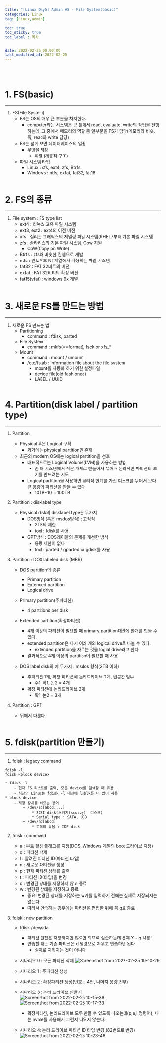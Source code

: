 ```yaml
---
title: "[Linux Day5] Admin #8 - File System(basic)"
categories: Linux
tag: [Linux,admin]

toc: true
toc_sticky: true
toc_label : 목차


date: 2022-02-25 00:00:00
last_modified_at: 2022-02-25
---
```

<br>
<br>

# 1. FS(basic)
---
1. FS(File System)
	* FS는 OS의 매우 큰 부분을 차지한다.
		- computer라는 시스템은 큰 틀에서 read, evaluate, write의 작업을 진행하는데, 그 중에서 메모리의 역할 중 일부분을 FS가 담당(메모리와 비슷. 즉, read와 write 담당)
	* FS는 넓게 보면 데이터베이스의 일종
		- 무엇을 저장
			+ 파일 (계층적 구조) 
	* 파일 시스템 타입
		- Linux : xfs, ext4, zfs, Btrfs
		- Windows : ntfs, exfat, fat32, fat16
		<br>

# 2. FS의 종류
---
1. File system : FS type list
	* ext4 : 리눅스 고유 파일 시스템
	* ext3, ext2 : ext4의 이전 버전
	* xfs : 실리콘 그래픽스의 저널링 파일 시스템(RHEL7부터 기본 파일 시스템
	* zfs : 솔라리스의 기본 파일 시스템, Cow 지원
		- CoW(Copy on Write)
	* Btrfs : zfs와 비슷한 컨셉으로 개발
	* ntfs : 윈도우즈 NT계열에서 사용하는 파일 시스템
	* fat32 : FAT 32비트의 버전
	* exfat : FAT 32비티의 확장 버전
	* fat15(vfat) : windows 9x 계열
	<br>

# 3. 새로운 FS를 만드는 방법
---
1. 새로운 FS 만드는 법
	* Partitioning
		- command : fdisk, parted	
	* File System
		- command : mkfs(==format), fsck or xfs_*
	* Mount
		- command : mount / umount
		- /etc/fstab : information file about the file system
			+ mount를 자동화 하기 위한 설정파일
			+ device file(old fashioned)
			+ LABEL / UUID
			<br>

# 4. Partition(disk label / partition type)
---
1. Partition
	* Physical 혹은 Logical 구획
		- 과거에는 physical partition만 존재
	* 최근의 modern OS에는 logical partition을 선호
		- 대표적으로는 Logical Volume(LVM)을 사용하는 방법
			+ 좀 더 시스템에서 작은 개체로 만들어서 묶어서 논리적인 파티션의 크기를 만드려는 시도
		- Logical partition을 사용하면 물리적 한계를 가진 디스크를 묶어서 보다 큰 용량의 파티션을 만들 수 있다
			+ 10TB*10 = 100TB

2. Partition : disklabel type
	* Physical disk의 disklabel type은 두가지
		- DOS방식 (혹은 msdos방식) : 고적적
			+ 2TB의 제한
			+ tool : fdisk를 사용
		- GPT방식 : DOS레이블의 문제를 개선한 방식
			+ 용량 제한이 없다
			+ tool : parted / gparted or gdisk를 사용

3. Partition : DOS labeled disk (MBR)
	* DOS partition의 종류
		- Primary partition
		- Extended partition
		- Logical drive
	* Primary partition(주파티션)
		- 4 partitions per disk
	* Extended partition(확장파티션)
		- 4개 이상의 파티션이 필요할 때 primary partition대신에 한개를 만들 수 있다.
		- extended partition은 다시 여러 개의 logical drive로 나눌 수 있다.
			+ extended partition을 자르는 것을 logial drive라고 한다
		- 결과적으로 4개 이상의 partition이 필요할 때 사용

	* DOS label disk의 예 두가지 : msdos 형식(2TB 이하)
		- 주파티션 1개, 확장 파티션에 논리드라이브 2개, 빈공간 일부
			+ 주1, 확1, 논2 = 4개
		- 확장 파티션에 논리드라이브 2개
			+ 확1, 논2 = 3개

4. Partition : GPT
	* 뒤에서 다룬다
	<br>

# 5. fdisk(partition 만들기)
---
1. fdisk : legacy command
```
fdisk -l
fdisk <block device>
```
	* fdisk -l
		- 현재 FS 리스트를 출력, 모든 device를 검색할 때 유용
		- 최근의 Linux는 fdisk -l 대신에 lsblk를 더 많이 사용
	* block device
		- 저장 장치를 이르는 용어
			+ /dev/sd[abcd....]
				* SCSI disk(스커지(scuzzy)  디스크)
				* Serial type : SATA, USB
			+ /dev/hd[abcd]
				* 고대의 유물 : IDE disk
2. fdisk : command
	* a : 부트 활성 플래그를 지정(DOS, Windows 계열의 boot 드라이브 지정)
	* d : 파티션 삭제
	* l : 알려진 파티션 ID(파티션 타입)
	* n : 새로운 파티션을 생성
	* p : 현재 파티션 상태를 출력
	* t : 파티션 ID(타입)을 변경
	* q : 변경된 상태를 저장하지 않고 종료
	* w : 변경된 상태를 저장하고 종료
		- 중요! 변경된 상태를 저장하는 w키를 입력하기 전에는 실제로 저장되지는 않는다.
		- 따라서 연습하는 경우에는 파티션을 편집한 뒤에 꼭 q로 종료

3. fdisk : new partition
	* fdisk /dev/sda
		- 파티션 편집은 저장하지만 않으면 되므로 실습하는데 문제 X - q 사용!
		- 연습할 때는 기존 파티션은 d 명령으로 지우고 연습하면 된다
			+ 실제로 지워지는 것이 아니다
	* 시나리오 0 : 모든 파티션 삭제
	![Screenshot from 2022-02-25 10-10-29](https://user-images.githubusercontent.com/58837749/155634527-1d362071-4532-4320-8afb-fc60e9558696.png)
	* 시나리오 1 : 주파티션 생성
	* 시나리오 2 : 확장파티션 생성(번호는 4번, 나머지 용량 전부)
	* 시나리오 3 : 논리 드라이브 만들기
	![Screenshot from 2022-02-25 10-15-38](https://user-images.githubusercontent.com/58837749/155635248-813025a9-5a75-4bf2-8a8e-2db76ddc2113.png)
	![Screenshot from 2022-02-25 10-17-33](https://user-images.githubusercontent.com/58837749/155635251-ff48f2ab-61fc-4911-8280-984a00371f0f.png)

		- 확장파티션, 논리드라이브 모두 만들 수 있도록 나오는데(p,e,l 명령어), 나는 nvme를 사용해서 그런지 나오지 않는다.
	* 시나리오 4: 논리 드라이브 파티션 ID 타입 변경 (82번으로 변경)
	![Screenshot from 2022-02-25 10-23-46](https://user-images.githubusercontent.com/58837749/155635803-e626afb8-69f3-42d3-bfcf-7235ed1298e8.png)

